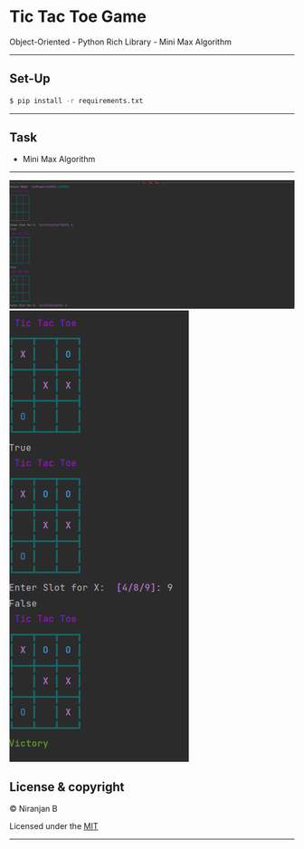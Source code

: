 # Tic Tac Toe Game

Object-Oriented - Python Rich Library - Mini Max Algorithm
___

## Set-Up

```bash
$ pip install -r requirements.txt

```

---

## Task

<ul>
  <li>Mini Max Algorithm</li>
</ul>

---

<img src="https://github.com/niranjanneeru/Tic-Tac-Toe/blob/master/assets/1.png?raw=true">
<img src="https://github.com/niranjanneeru/Tic-Tac-Toe/blob/master/assets/2.png?raw=true">


## License & copyright

© Niranjan B

Licensed under the [MIT](LICENSE)

---

